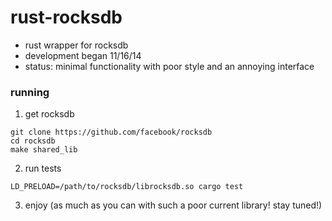 rust-rocksdb
============

* rust wrapper for rocksdb
* development began 11/16/14
* status: minimal functionality with poor style and an annoying interface

### running
1. get rocksdb
```
git clone https://github.com/facebook/rocksdb
cd rocksdb
make shared_lib
```
2. run tests
```
LD_PRELOAD=/path/to/rocksdb/librocksdb.so cargo test
```
3. enjoy (as much as you can with such a poor current library!  stay tuned!)
